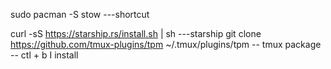 sudo pacman -S stow     ---shortcut

curl -sS https://starship.rs/install.sh | sh           ---starship
git clone https://github.com/tmux-plugins/tpm ~/.tmux/plugins/tpm   -- tmux package  -- ctl + b I  install
